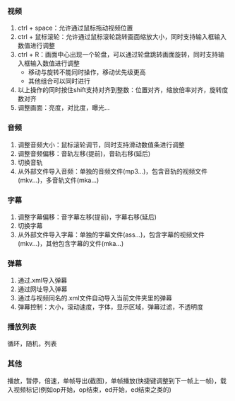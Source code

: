 ### 视频

1. ctrl + space：允许通过鼠标拖动视频位置
2. ctrl + 鼠标滚轮：允许通过鼠标滚轮跳转画面缩放大小，同时支持输入框输入数值进行调整
3. ctrl + R：画面中心出现一个轮盘，可以通过轮盘跳转画面旋转，同时支持输入框输入数值进行调整
   - 移动与旋转不能同时操作，移动优先级更高
   - 其他组合可以同时进行
4. 以上操作的同时按住shift支持对齐到整数：位置对齐，缩放倍率对齐，旋转度数对齐
5. 调整画面：亮度，对比度，曝光...

### 音频

1. 调整音频大小：鼠标滚轮调节，同时支持滑动数值条进行调整
2. 调整音频偏移：音轨左移(提前)，音轨右移(延后)
3. 切换音轨
4. 从外部文件导入音频：单独的音频文件(mp3...)，包含音轨的视频文件(mkv...)，多音轨文件(mka...)

### 字幕

1. 调整字幕偏移：音字幕左移(提前)，字幕右移(延后)
2. 切换字幕
3. 从外部文件导入字幕：单独的字幕文件(ass...)，包含字幕的视频文件(mkv...)，其他包含字幕的文件(mka...)

### 弹幕

1. 通过.xml导入弹幕
2. 通过网址导入弹幕
3. 通过与视频同名的.xml文件自动导入当前文件夹里的弹幕
4. 弹幕控制：大小，滚动速度，字体，显示区域，弹幕过滤，不透明度

### 播放列表

循环，随机，列表

### 其他

播放，暂停，倍速，单帧导出(截图)，单帧播放(快捷键调整到下一帧上一帧)，载入视频标记(例如op开始，op结束，ed开始，ed结束之类的)